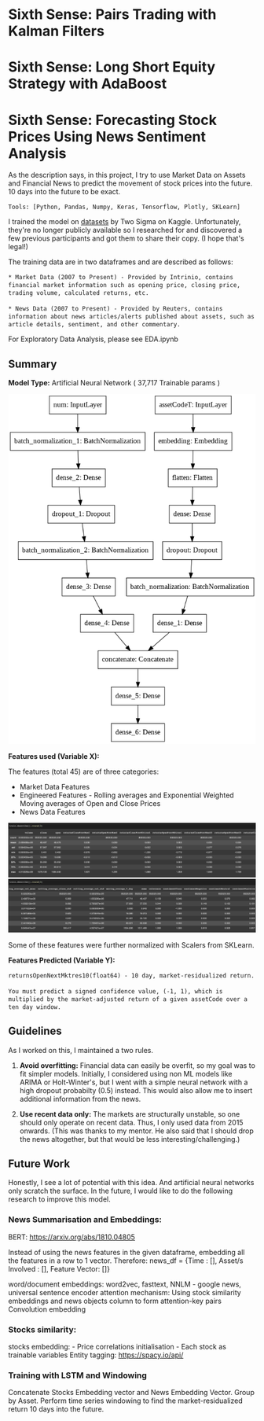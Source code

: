 # Sixth Sense: Pairs Trading with Kalman Filters

# Sixth Sense: Long Short Equity Strategy with AdaBoost

# Sixth Sense: Forecasting Stock Prices Using News Sentiment Analysis

As the description says, in this project, I try to use Market Data on Assets and Financial News to predict the movement of stock prices into the future. 10 days into the future to be exact.


	Tools: [Python, Pandas, Numpy, Keras, Tensorflow, Plotly, SKLearn]

I trained the model on [datasets](https://drive.google.com/drive/u/0/folders/1fXHjne9F5r12itMHt3HUQcfS2DIVYb6c) by Two Sigma on Kaggle. Unfortunately, they're no longer publicly available so I researched for and discovered a few previous participants and got them to share their copy. (I hope that's legal!)

The training data are in two dataframes and are described as follows:

	* Market Data (2007 to Present) - Provided by Intrinio, contains financial market information such as opening price, closing price, trading volume, calculated returns, etc.

	* News Data (2007 to Present) - Provided by Reuters, contains information about news articles/alerts published about assets, such as article details, sentiment, and other commentary.

For Exploratory Data Analysis, please see EDA.ipynb

## Summary

**Model Type:** Artificial Neural Network ( 37,717 Trainable params )

<img src='./Images/model.png'>

**Features used (Variable X):**

The features (total 45) are of three categories:

* Market Data Features
* Engineered Features - Rolling averages and Exponential Weighted Moving averages of Open and Close Prices
* News Data Features

<img src='./Images/X.png'>
<img src='./Images/X2.png'>

Some of these features were further normalized with Scalers from SKLearn.

**Features Predicted (Variable Y):**


	returnsOpenNextMktres10(float64) - 10 day, market-residualized return.

    You must predict a signed confidence value, (-1, 1), which is multiplied by the market-adjusted return of a given assetCode over a ten day window.


## Guidelines 

As I worked on this, I maintained a two rules.

 1. **Avoid overfitting:** Financial data can easily be overfit, so my goal was to fit simpler models. Initially, I considered using non ML models like ARIMA or Holt-Winter's, but I went with a simple neural network with a high dropout probabilty (0.5) instead. This would also allow me to insert additional information from the news.

 2. **Use recent data only:** The markets are structurally unstable, so one should only operate on recent data. Thus, I only used data from 2015 onwards. (This was thanks to my mentor. He also said that I should drop the news altogether, but that would be less interesting/challenging.) 


## Future Work

Honestly, I see a lot of potential with this idea. And artificial neural networks only scratch the surface. 
In the future, I would like to do the following research to improve this model.

### News Summarisation and Embeddings:
BERT: https://arxiv.org/abs/1810.04805

Instead of using the news features in the given dataframe, embedding all the features in a row to 1 vector.
Therefore: news_df = {Time : [], Asset/s Involved : [], Feature Vector: []}

word/document embeddings: word2vec, fasttext, NNLM - google news, universal sentence encoder
attention mechanism: Using stock similarity embeddings and news objects column to form attention-key pairs
Convolution embedding

### Stocks similarity:
stocks embedding: 
    - Price correlations initialisation
    - Each stock as trainable variables
Entity tagging: https://spacy.io/api/

### Training with LSTM and Windowing

Concatenate Stocks Embedding vector and News Embedding Vector. Group by Asset. 
Perform time series windowing to find the market-residualized return 10 days into the future.





